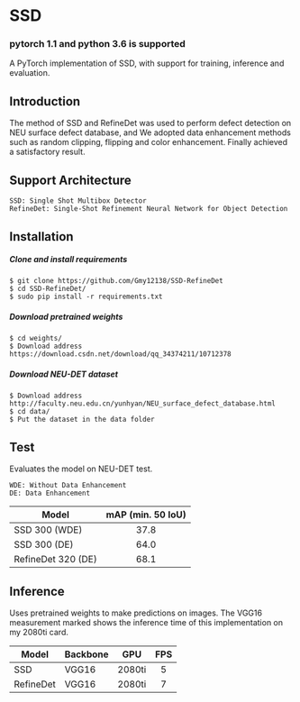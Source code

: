 # SSD
### pytorch 1.1 and python 3.6 is supported
A PyTorch implementation of SSD, with support for training, inference and evaluation.

## Introduction
The method of SSD and RefineDet was used to perform defect detection on NEU surface defect database, and We adopted data enhancement methods such as random clipping, flipping and color enhancement. Finally achieved a satisfactory result.

## Support Architecture

    SSD: Single Shot Multibox Detector
    RefineDet: Single-Shot Refinement Neural Network for Object Detection

## Installation
##### Clone and install requirements
    $ git clone https://github.com/Gmy12138/SSD-RefineDet
    $ cd SSD-RefineDet/
    $ sudo pip install -r requirements.txt

##### Download pretrained weights
    $ cd weights/
    $ Download address   https://download.csdn.net/download/qq_34374211/10712378

##### Download NEU-DET dataset
    $ Download address    http://faculty.neu.edu.cn/yunhyan/NEU_surface_defect_database.html
    $ cd data/
    $ Put the dataset in the data folder
    
## Test
Evaluates the model on NEU-DET test.
```
WDE: Without Data Enhancement    
DE: Data Enhancement
```

| Model                   | mAP (min. 50 IoU) |
| ----------------------- |:-----------------:|
| SSD 300 (WDE)           | 37.8              |
| SSD 300 (DE)            | 64.0              |
| RefineDet 320 (DE)      | 68.1              |

## Inference
Uses pretrained weights to make predictions on images. The VGG16 measurement marked shows the inference time of this implementation on my 2080ti card.

| Model      |Backbone    | GPU      | FPS      |
| -----------|:-----------|:--------:|:--------:|
| SSD        | VGG16      | 2080ti   |   5      |
| RefineDet  | VGG16      | 2080ti   |   7      |






